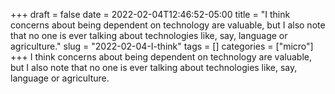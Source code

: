 +++draft = falsedate = 2022-02-04T12:46:52-05:00title = "I think concerns about being dependent on technology are valuable, but I also note that no one is ever talking about technologies like, say, language or agriculture."slug = "2022-02-04-I-think"tags = []categories = ["micro"]+++I think concerns about being dependent on technology are valuable, but I also note that no one is ever talking about technologies like, say, language or agriculture.